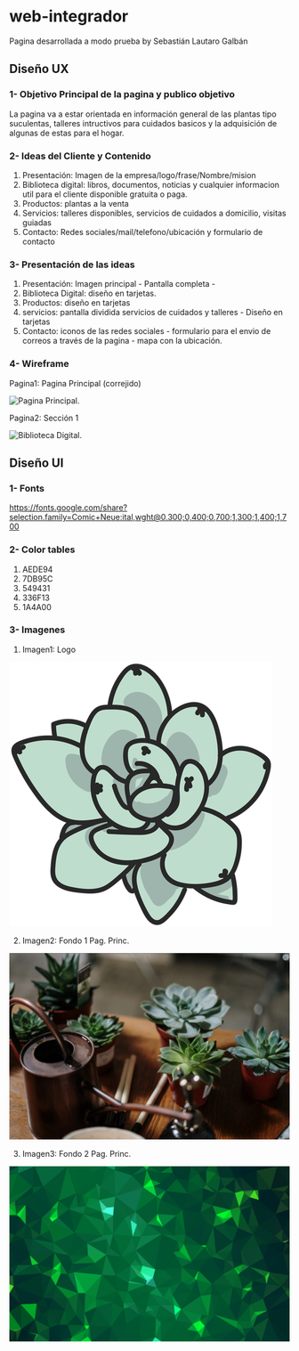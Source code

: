 # web-integrador
Pagina desarrollada a modo prueba 
by Sebastián Lautaro Galbán

## Diseño UX

### 1- Objetivo Principal de la pagina y publico objetivo
La pagina va a estar orientada en información general de las plantas tipo suculentas, talleres intructivos para cuidados basicos y la adquisición de algunas de estas para el hogar.

### 2- Ideas del Cliente y Contenido

1. Presentación: Imagen de la empresa/logo/frase/Nombre/mision
2. Biblioteca digital: libros, documentos, noticias y cualquier informacion util para el cliente disponible gratuita o paga.
3. Productos: plantas a la venta
4. Servicios: talleres disponibles, servicios de cuidados a domicilio, visitas guiadas
5. Contacto: Redes sociales/mail/telefono/ubicación y formulario de contacto
 

### 3- Presentación de las ideas

1. Presentación: Imagen principal - Pantalla completa - 
2. Biblioteca Digital: diseño en tarjetas.
3. Productos: diseño en tarjetas 
4. servicios: pantalla dividida servicios de cuidados y talleres - Diseño en tarjetas 
5. Contacto: iconos de las redes sociales - formulario para el envio de correos a través de la pagina - mapa con la ubicación.

### 4- Wireframe

Pagina1: Pagina Principal (correjido)

![Pagina Principal.](./wireframe/PagPrinc.png)

Pagina2: Sección 1

![Biblioteca Digital.](./wireframe/Sec1.png)

## Diseño UI

### 1- Fonts

https://fonts.google.com/share?selection.family=Comic+Neue:ital,wght@0,300;0,400;0,700;1,300;1,400;1,700

### 2- Color tables

1. AEDE94
2. 7DB95C
3. 549431
4. 336F13
5. 1A4A00

### 3- Imagenes

1. Imagen1: Logo

![logo.](./imagenes/LOGO.png)

2. Imagen2: Fondo 1 Pag. Princ.

![F1.](./imagenes/fondo%20pantalla%20principal.jpg)

3. Imagen3: Fondo 2 Pag. Princ.

![F2.](./imagenes/fondo%202%20pantalla%20principal.jpg)
